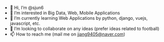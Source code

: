 - 👋 Hi, I’m @sjun6
- 👀 I’m interested in Big Data, Web, Mobile Applications
- 🌱 I’m currently learning Web Applications by python, django, vuejs, javascript, etc.
- 💞️ I’m looking to collaborate on any ideas (prefer ideas related to football)
- 📫 How to reach me (mail me on jjang9405@naver.com)

<!---
sjun6/sjun6 is a ✨ special ✨ repository because its `README.md` (this file) appears on your GitHub profile.
You can click the Preview link to take a look at your changes.
--->
